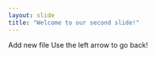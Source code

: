 ```yaml
---
layout: slide
title: "Welcome to our second slide!"
---
```

Add new file
Use the left arrow to go back!
